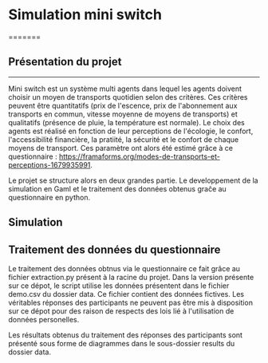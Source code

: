 # Simulation mini switch 
=======

## Présentation du projet
-----------
Mini switch est un système multi agents dans lequel les agents doivent choisir un moyen de transports quotidien selon des critères. Ces critères peuvent être quantitatifs (prix de l'escence, prix de l'abonnement aux transports en commun, vitesse moyenne de moyens de transports) et qualitatifs (présence de pluie, la température est normale). Le choix des agents est réalisé en fonction de leur perceptions de l'écologie, le confort, l'accessibilité financière, la pratiité, la sécurité et le confort de chaque moyens de transport. Ces paramètre ont alors été estimé grâce à ce questionnaire : https://framaforms.org/modes-de-transports-et-perceptions-1679935991. 

Le projet se structure alors en deux grandes partie. Le developpement de la simulation en Gaml et le traitement des données obtenus graĉe au questionnaire en python.


## Simulation 




## Traitement des données du questionnaire

Le traitement des données obtnus via le questionnaire ce fait grâce au fichier extraction.py présent à la racine du projet. Dans la version présente sur ce dépot, le script utilise les données présentent dans le fichier demo.csv du dossier data. Ce fichier contient des données fictives. Les véritables réponses des participants ne peuvent pas être mis à disposition sur ce dépot pour des raison de respects des lois lié à l'utilisation de données personelles.

Les résultats obtenus du traitement des réponses des participants sont présenté sous forme de diagrammes dans le sous-dossier results du dossier data.


